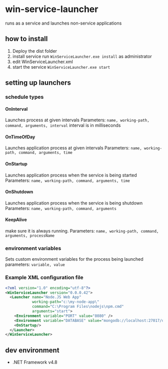 # win-service-launcher
runs as a service and launches non-service applications

## how to install
1. Deploy the dist folder
2. install service run `WinServiceLauncher.exe install` as administrator
3. edit WinServiceLauncher.xml 
3. start the service `WinServiceLauncher.exe start`

## setting up launchers

### schedule types
#### OnInterval
Launches process at given intervals
Parameters: `name, working-path, command, arguments, interval`
interval is in milliseconds

#### OnTimeOfDay
Launches application process at given intervals
Parameters: `name, working-path, command, arguments, time`

#### OnStartup
Launches application process when the service is being started
Parameters: `name, working-path, command, arguments, time`

#### OnShutdown
Launches application process when the service is being shutdown
Parameters: `name, working-path, command, arguments`

#### KeepAlive
make sure it is always running.
Parameters: `name, working-path, command, arguments, processName`

### environment variables
Sets custom environment variables for the process being launched 
parameters: `variable, value`

### Example XML configuration file
```xml
<?xml version="1.0" encoding="utf-8"?>
<WinServiceLauncher version="0.0.0.42">
  <Launcher name="Node.JS Web App" 
            working-path="c:\my-node-app\" 
            command="C:\Program Files\nodejs\npm.cmd" 
            arguments="start">
    <Environment variable="PORT" value="8080" />
    <Environment variable="DATABASE" value="mongodb://localhost:27017/dbname" />
    <OnStartup/>
  </Launcher>
</WinServiceLauncher>
```

## dev environment
- .NET Framework v4.8


